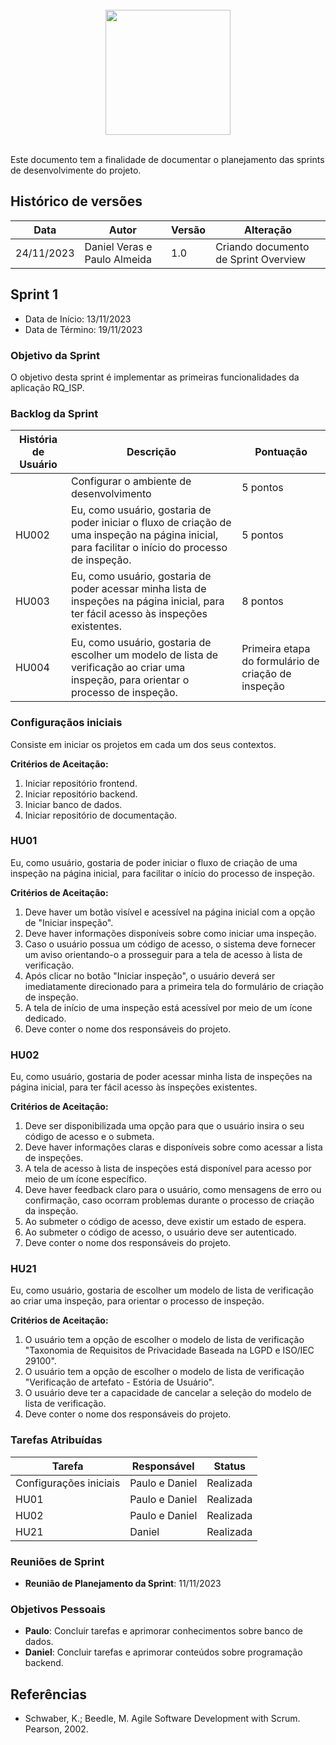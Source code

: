 <br/>

<div style="display: flex; justify-content: center; align-items:center;">
    <img src="https://dansousamelo.github.io/RQ_ISP/assets/sprintIcon.png" width="200" height="200" />
</div>

<br/>
<p>Este documento tem a finalidade de documentar o planejamento das sprints de desenvolvimente do projeto.</p>

## Histórico de versões

| Data | Autor | Versão | Alteração |   
| ---- | ------ | ------ | ------ |
| 24/11/2023 | Daniel Veras e Paulo Almeida | 1.0 | Criando documento de Sprint Overview |


## Sprint 1

* Data de Início: 13/11/2023
* Data de Término: 19/11/2023

### Objetivo da Sprint
O objetivo desta sprint é implementar as primeiras funcionalidades da aplicação RQ_ISP.

### Backlog da Sprint
| História de Usuário | Descrição | Pontuação |
|---------------------|-----------|-----------|
|       |  Configurar o ambiente de desenvolvimento  | 5 pontos |
| HU002 | Eu, como usuário, gostaria de poder iniciar o fluxo de criação de uma inspeção na página inicial, para facilitar o início do processo de inspeção. | 5 pontos |
| HU003 | Eu, como usuário, gostaria de poder acessar minha lista de inspeções na página inicial, para ter fácil acesso às inspeções existentes.  | 8 pontos |
| HU004 | Eu, como usuário, gostaria de escolher um modelo de lista de verificação ao criar uma inspeção, para orientar o processo de inspeção. | Primeira etapa do formulário de criação de inspeção | 2 pontos |

### Configuraçãos iniciais

Consiste em iniciar os projetos em cada um dos seus contextos.

**Critérios de Aceitação:**

1. Iniciar repositório frontend.
2. Iniciar repositório backend.
3. Iniciar banco de dados.
4. Iniciar repositório de documentação.


### HU01

Eu, como usuário, gostaria de poder iniciar o fluxo de criação de uma inspeção na página inicial, para facilitar o início do processo de inspeção.

**Critérios de Aceitação:**

1. Deve haver um botão visível e acessível na página inicial com a opção de "Iniciar inspeção".
2. Deve haver informações disponíveis sobre como iniciar uma inspeção.
3. Caso o usuário possua um código de acesso, o sistema deve fornecer um aviso orientando-o a prosseguir para a tela de acesso à lista de verificação.
4. Após clicar no botão "Iniciar inspeção", o usuário deverá ser imediatamente direcionado para a primeira tela do formulário de criação de inspeção.
5. A tela de início de uma inspeção está acessível por meio de um ícone dedicado.
6. Deve conter o nome dos responsáveis do projeto.

### HU02

Eu, como usuário, gostaria de poder acessar minha lista de inspeções na página inicial, para ter fácil acesso às inspeções existentes.

**Critérios de Aceitação:**

1. Deve ser disponibilizada uma opção para que o usuário insira o seu código de acesso e o submeta.
2. Deve haver informações claras e disponíveis sobre como acessar a lista de inspeções.
3. A tela de acesso à lista de inspeções está disponível para acesso por meio de um ícone específico.
4. Deve haver feedback claro para o usuário, como mensagens de erro ou confirmação, caso ocorram problemas durante o processo de criação da inspeção.
5. Ao submeter o código de acesso, deve existir um estado de espera.
6. Ao submeter o código de acesso, o usuário deve ser autenticado.
7. Deve conter o nome dos responsáveis do projeto.

### HU21

Eu, como usuário, gostaria de escolher um modelo de lista de verificação ao criar uma inspeção, para orientar o processo de inspeção.

**Critérios de Aceitação:**

1. O usuário tem a opção de escolher o modelo de lista de verificação "Taxonomia de Requisitos de Privacidade Baseada na LGPD e ISO/IEC 29100".
2. O usuário tem a opção de escolher o modelo de lista de verificação "Verificação de artefato - Estória de Usuário".
3. O usuário deve ter a capacidade de cancelar a seleção do modelo de lista de verificação.
4. Deve conter o nome dos responsáveis do projeto.


### Tarefas Atribuídas
| Tarefa | Responsável | Status |
|--------|-------------|--------|
| Configurações iniciais | Paulo e Daniel | Realizada |
| HU01 | Paulo e Daniel | Realizada |
| HU02 | Paulo e Daniel | Realizada |
| HU21 | Daniel | Realizada |


### Reuniões de Sprint
- **Reunião de Planejamento da Sprint**: 11/11/2023

### Objetivos Pessoais
- **Paulo**: Concluir tarefas e aprimorar conhecimentos sobre banco de dados.
- **Daniel**: Concluir tarefas e aprimorar conteúdos sobre programação backend.


## Referências

 * Schwaber, K.; Beedle, M. Agile Software Development with Scrum. Pearson, 2002.